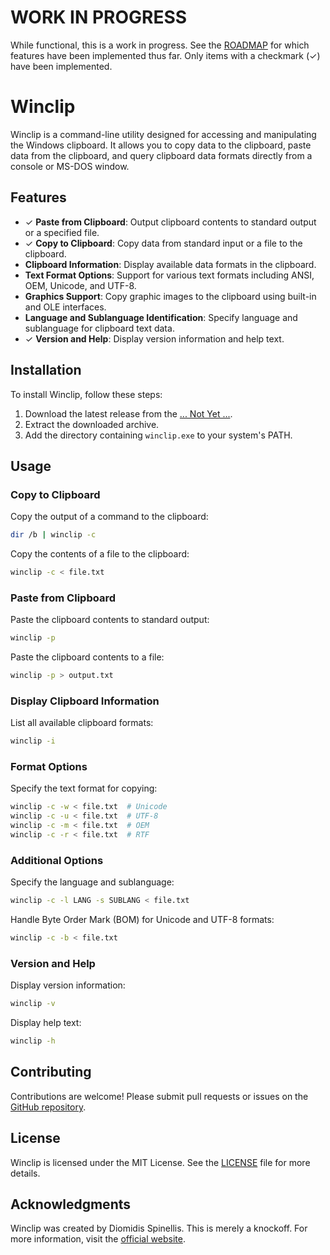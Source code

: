 # WORK IN PROGRESS

While functional, this is a work in progress.  See the [ROADMAP](ROADMAP.md) for which features have been implemented thus far.  Only items with a checkmark (✓) have been implemented.

# Winclip

Winclip is a command-line utility designed for accessing and manipulating the Windows clipboard. It allows you to copy data to the clipboard, paste data from the clipboard, and query clipboard data formats directly from a console or MS-DOS window.

## Features

- ✓ **Paste from Clipboard**: Output clipboard contents to standard output or a specified file.
- ✓ **Copy to Clipboard**: Copy data from standard input or a file to the clipboard.
- **Clipboard Information**: Display available data formats in the clipboard.
- **Text Format Options**: Support for various text formats including ANSI, OEM, Unicode, and UTF-8.
- **Graphics Support**: Copy graphic images to the clipboard using built-in and OLE interfaces.
- **Language and Sublanguage Identification**: Specify language and sublanguage for clipboard text data.
- ✓ **Version and Help**: Display version information and help text.

## Installation

To install Winclip, follow these steps:

1. Download the latest release from the [... Not Yet ...]().
2. Extract the downloaded archive.
3. Add the directory containing `winclip.exe` to your system's PATH.

## Usage

### Copy to Clipboard

Copy the output of a command to the clipboard:
```sh
dir /b | winclip -c
```

Copy the contents of a file to the clipboard:
```sh
winclip -c < file.txt
```

### Paste from Clipboard

Paste the clipboard contents to standard output:
```sh
winclip -p
```

Paste the clipboard contents to a file:
```sh
winclip -p > output.txt
```

### Display Clipboard Information

List all available clipboard formats:
```sh
winclip -i
```

### Format Options

Specify the text format for copying:
```sh
winclip -c -w < file.txt  # Unicode
winclip -c -u < file.txt  # UTF-8
winclip -c -m < file.txt  # OEM
winclip -c -r < file.txt  # RTF
```

### Additional Options

Specify the language and sublanguage:
```sh
winclip -c -l LANG -s SUBLANG < file.txt
```

Handle Byte Order Mark (BOM) for Unicode and UTF-8 formats:
```sh
winclip -c -b < file.txt
```

### Version and Help

Display version information:
```sh
winclip -v
```

Display help text:
```sh
winclip -h
```

## Contributing

Contributions are welcome! Please submit pull requests or issues on the [GitHub repository](https://github.com/yourusername/winclip).

## License

Winclip is licensed under the MIT License. See the [LICENSE](LICENSE) file for more details.

## Acknowledgments

Winclip was created by Diomidis Spinellis.  This is merely a knockoff.  For more information, visit the [official website](https://www.spinellis.gr/sw/outwit/winclip.html).
